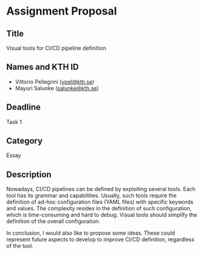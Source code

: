 # Assignment Proposal

## Title

Visual tools for CI/CD pipeline definition

## Names and KTH ID

-   Vittorio Pellegrini (vpel@kth.se)
-   Mayuri Salunke (salunke@kth.se)

## Deadline

Task 1

## Category

Essay

## Description

Nowadays, CI/CD pipelines can be defined by exploiting several tools. Each tool has its grammar and capabilities.
Usually, such tools require the definition of ad-hoc configuration files (YAML files) with specific keywords and values.
The complexity resides in the definition of such configuration, which is time-consuming and hard to debug.
Visual tools should simplify the definition of the overall configuration.

In conclusion, I would also like to propose some ideas. These could represent future aspects to develop to improve CI/CD definition, regardless of the tool.
